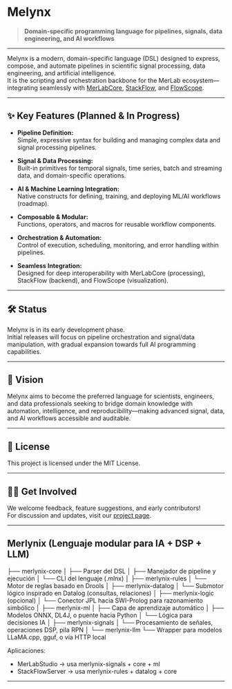# Melynx

> **Domain-specific programming language for pipelines, signals, data engineering, and AI workflows**

---

Melynx is a modern, domain-specific language (DSL) designed to express, compose, and automate pipelines in scientific signal processing, data engineering, and artificial intelligence.  
It is the scripting and orchestration backbone for the MerLab ecosystem—integrating seamlessly with [MerLabCore](https://github.com/your-org/merlabcore), [StackFlow](https://github.com/your-org/stackflow), and [FlowScope](https://github.com/your-org/flowscope).

---

## ✨ **Key Features (Planned & In Progress)**

- **Pipeline Definition:**  
  Simple, expressive syntax for building and managing complex data and signal processing pipelines.

- **Signal & Data Processing:**  
  Built-in primitives for temporal signals, time series, batch and streaming data, and domain-specific operations.

- **AI & Machine Learning Integration:**  
  Native constructs for defining, training, and deploying ML/AI workflows (roadmap).

- **Composable & Modular:**  
  Functions, operators, and macros for reusable workflow components.

- **Orchestration & Automation:**  
  Control of execution, scheduling, monitoring, and error handling within pipelines.

- **Seamless Integration:**  
  Designed for deep interoperability with MerLabCore (processing), StackFlow (backend), and FlowScope (visualization).

---

## 🛠️ **Status**

Melynx is in its early development phase.  
Initial releases will focus on pipeline orchestration and signal/data manipulation, with gradual expansion towards full AI programming capabilities.

---

## 🚀 **Vision**

Melynx aims to become the preferred language for scientists, engineers, and data professionals seeking to bridge domain knowledge with automation, intelligence, and reproducibility—making advanced signal, data, and AI workflows accessible and auditable.

---

## 📄 **License**

This project is licensed under the MIT License.

---

## 👩‍💻 **Get Involved**

We welcome feedback, feature suggestions, and early contributors!  
For discussion and updates, visit our [project page](https://github.com/your-org/melynx).

---

##  **Merlynix (Lenguaje modular para IA + DSP + LLM)**

├── merlynix-core
│   ├── Parser del DSL
│   ├── Manejador de pipeline y ejecución
│   └── CLI del lenguaje (.mlnx)
│
├── merlynix-rules
│   └── Motor de reglas basado en Drools
│
├── merlynix-datalog
│   └── Submotor lógico inspirado en Datalog (consultas, relaciones)
│
├── merlynix-logic (opcional)
│   └── Conector JPL hacia SWI-Prolog para razonamiento simbólico
│
├── merlynix-ml
│   ├── Capa de aprendizaje automático
│   ├── Modelos ONNX, DL4J, o puente hacia Python
│   └── Lógica para decisiones IA
│
├── merlynix-signals
│   └── Procesamiento de señales, operaciones DSP, pila RPN
│
└── merlynix-llm
    └── Wrapper para modelos LLaMA.cpp, gguf, o vía HTTP local

Aplicaciones:
- MerLabStudio → usa merlynix-signals + core + ml
- StackFlowServer → usa merlynix-rules + datalog + core


---
